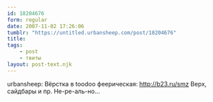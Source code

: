 ```yaml
---
id: 18204676
form: regular
date: 2007-11-02 17:26:06
tumblr: "https://untitled.urbansheep.com/post/18204676"
title:
tags:
    - post
    - твиты
layout: post-text.njk
---
```


<p>urbansheep: Вёрстка в toodoo феерическая: <a href="http://b23.ru/smz">http://b23.ru/smz</a> Верх, сайдбары и пр. Не-ре-аль-но&hellip;</p>

